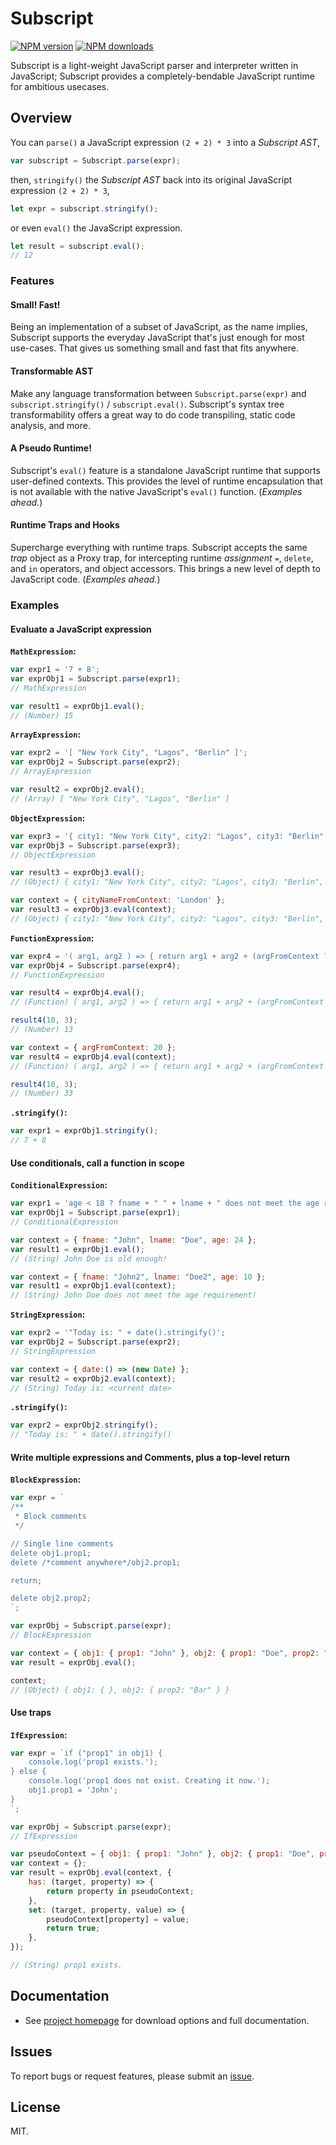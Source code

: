 # Subscript

<!-- BADGES/ -->

<span class="badge-npmversion"><a href="https://npmjs.org/package/@webqit/subscript" title="View this project on NPM"><img src="https://img.shields.io/npm/v/@webqit/subscript.svg" alt="NPM version" /></a></span> <span class="badge-npmdownloads"><a href="https://npmjs.org/package/@webqit/subscript" title="View this project on NPM"><img src="https://img.shields.io/npm/dm/@webqit/subscript.svg" alt="NPM downloads" /></a></span>

<!-- /BADGES -->

Subscript is a light-weight JavaScript parser and interpreter written in JavaScript; Subscript provides a completely-bendable JavaScript runtime for ambitious usecases.

## Overview

You can `parse()` a JavaScript expression `(2 + 2) * 3` into a *Subscript AST*,

```js
var subscript = Subscript.parse(expr);
```

then, `stringify()` the *Subscript AST* back into its original JavaScript expression `(2 + 2) * 3`,

```js
let expr = subscript.stringify();
```

or even `eval()` the JavaScript expression.

```js
let result = subscript.eval();
// 12
```

### Features

#### Small! Fast!

Being an implementation of a subset of JavaScript, as the name implies, Subscript supports the everyday JavaScript that's just enough for most use-cases. That gives us something small and fast that fits anywhere.

#### Transformable AST

Make any language transformation between `Subscript.parse(expr)` and `subscript.stringify()` / `subscript.eval()`. Subscript's syntax tree transformability offers a great way to do code transpiling, static code analysis, and more.

#### A Pseudo Runtime!

Subscript's `eval()` feature is a standalone JavaScript runtime that supports user-defined contexts. This provides the level of runtime encapsulation that is not available with the native JavaScript's `eval()` function. (*Examples ahead.*)

#### Runtime Traps and Hooks

Supercharge everything with runtime traps. Subscript accepts the same *trap* object as a Proxy trap, for intercepting runtime *assignment* `=`, `delete`, and `in` operators, and object accessors. This brings a new level of depth to JavaScript code. (*Examples ahead.*)

### Examples

#### Evaluate a JavaScript expression

**`MathExpression`:**

```js
var expr1 = '7 + 8';
var exprObj1 = Subscript.parse(expr1);
// MathExpression
```

```js
var result1 = exprObj1.eval();
// (Number) 15
```

**`ArrayExpression`:**

```js
var expr2 = '[ "New York City", "Lagos", "Berlin" ]';
var exprObj2 = Subscript.parse(expr2);
// ArrayExpression
```

```js
var result2 = exprObj2.eval();
// (Array) [ "New York City", "Lagos", "Berlin" ]
```

**`ObjectExpression`:**

```js
var expr3 = '{ city1: "New York City", city2: "Lagos", city3: "Berlin", city4: cityNameFromContext }';
var exprObj3 = Subscript.parse(expr3);
// ObjectExpression
```

```js
var result3 = exprObj3.eval();
// (Object) { city1: "New York City", city2: "Lagos", city3: "Berlin", city4: undefined }
```

```js
var context = { cityNameFromContext: 'London' };
var result3 = exprObj3.eval(context);
// (Object) { city1: "New York City", city2: "Lagos", city3: "Berlin", city4: "London" }
```

**`FunctionExpression`:**

```js
var expr4 = '( arg1, arg2 ) => { return arg1 + arg2 + (argFromContext ? argFromContext : 0); }';
var exprObj4 = Subscript.parse(expr4);
// FunctionExpression
```

```js
var result4 = exprObj4.eval();
// (Function) ( arg1, arg2 ) => { return arg1 + arg2 + (argFromContext ? argFromContext : 0); }

result4(10, 3);
// (Number) 13
```

```js
var context = { argFromContext: 20 };
var result4 = exprObj4.eval(context);
// (Function) ( arg1, arg2 ) => { return arg1 + arg2 + (argFromContext ? argFromContext : 0); }

result4(10, 3);
// (Number) 33
```

**`.stringify()`:**

```js
var expr1 = exprObj1.stringify();
// 7 + 8
```

#### Use conditionals, call a function in scope

**`ConditionalExpression`:**

```js
var expr1 = 'age < 18 ? fname + " " + lname + " does not meet the age requirement!" : fname + " " + lname + " is old enough!"';
var exprObj1 = Subscript.parse(expr1);
// ConditionalExpression
```

```js
var context = { fname: "John", lname: "Doe", age: 24 };
var result1 = exprObj1.eval();
// (String) John Doe is old enough!
```

```js
var context = { fname: "John2", lname: "Doe2", age: 10 };
var result1 = exprObj1.eval(context);
// (String) John Doe does not meet the age requirement!
```

**`StringExpression`:**

```js
var expr2 = '"Today is: " + date().stringify()';
var exprObj2 = Subscript.parse(expr2);
// StringExpression
```

```js
var context = { date:() => (new Date) };
var result2 = exprObj2.eval(context);
// (String) Today is: <current date>
```

**`.stringify()`:**

```js
var expr2 = exprObj2.stringify();
// "Today is: " + date().stringify()
```

#### Write multiple expressions and Comments, plus a top-level return

**`BlockExpression`:**

```js
var expr = `
/**
 * Block comments
 */

// Single line comments
delete obj1.prop1;
delete /*comment anywhere*/obj2.prop1;

return;

delete obj2.prop2;
`;

var exprObj = Subscript.parse(expr);
// BlockExpression
```

```js
var context = { obj1: { prop1: "John" }, obj2: { prop1: "Doe", prop2: "Bar" } };
var result = exprObj.eval();

context;
// (Object) { obj1: { }, obj2: { prop2: "Bar" } }
```

#### Use traps

**`IfExpression`:**

```js
var expr = `if ("prop1" in obj1) {
    console.log('prop1 exists.');
} else {
    console.log('prop1 does not exist. Creating it now.');
    obj1.prop1 = 'John';
}
`;

var exprObj = Subscript.parse(expr);
// IfExpression
```

```js
var pseudoContext = { obj1: { prop1: "John" }, obj2: { prop1: "Doe", prop2: "Bar" } };
var context = {};
var result = exprObj.eval(context, {
    has: (target, property) => {
        return property in pseudoContext;
    },
    set: (target, property, value) => {
        pseudoContext[property] = value;
        return true;
    },
});

// (String) prop1 exists.
```

## Documentation

+ See [project homepage](https://webqit.io/tooling/subscript) for download options and full documentation.

## Issues

To report bugs or request features, please submit an [issue](https://github.com/webqit/subscript/issues).

## License

MIT.
